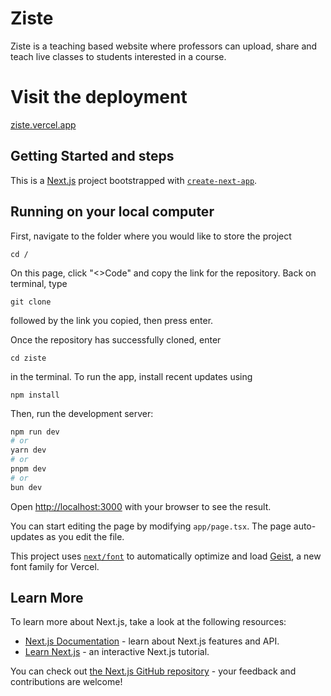 # Ziste

Ziste is a teaching based website where professors can upload, share and teach live classes to students interested in a course.

# Visit the deployment

[ziste.vercel.app](https://ziste.vercel.app)

## Getting Started and steps

This is a [Next.js](https://nextjs.org) project bootstrapped with [`create-next-app`](https://nextjs.org/docs/app/api-reference/cli/create-next-app).

## Running on your local computer 
First, navigate to the folder where you would like to store the project
```
cd /
```
On this page, click "<>Code" and copy the link for the repository.
Back on terminal, type
```
git clone
```
followed by the link you copied, then press enter.

Once the repository has successfully cloned, enter
```
cd ziste
```
in the terminal.
To run the app, install recent updates using
```
npm install
```

Then, run the development server:

```bash
npm run dev
# or
yarn dev
# or
pnpm dev
# or
bun dev
```

Open [http://localhost:3000](http://localhost:3000) with your browser to see the result.

You can start editing the page by modifying `app/page.tsx`. The page auto-updates as you edit the file.

This project uses [`next/font`](https://nextjs.org/docs/app/building-your-application/optimizing/fonts) to automatically optimize and load [Geist](https://vercel.com/font), a new font family for Vercel.

## Learn More

To learn more about Next.js, take a look at the following resources:

- [Next.js Documentation](https://nextjs.org/docs) - learn about Next.js features and API.
- [Learn Next.js](https://nextjs.org/learn) - an interactive Next.js tutorial.

You can check out [the Next.js GitHub repository](https://github.com/vercel/next.js) - your feedback and contributions are welcome!
